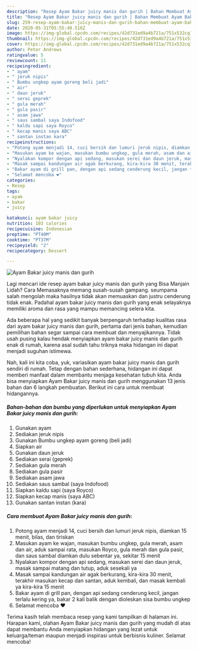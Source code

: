```yaml
---
description: "Resep Ayam Bakar juicy manis dan gurih | Bahan Membuat Ayam Bakar juicy manis dan gurih Yang Bikin Ngiler"
title: "Resep Ayam Bakar juicy manis dan gurih | Bahan Membuat Ayam Bakar juicy manis dan gurih Yang Bikin Ngiler"
slug: 259-resep-ayam-bakar-juicy-manis-dan-gurih-bahan-membuat-ayam-bakar-juicy-manis-dan-gurih-yang-bikin-ngiler
date: 2020-05-31T05:55:40.516Z
image: https://img-global.cpcdn.com/recipes/42d731ed9a4b721a/751x532cq70/ayam-bakar-juicy-manis-dan-gurih-foto-resep-utama.jpg
thumbnail: https://img-global.cpcdn.com/recipes/42d731ed9a4b721a/751x532cq70/ayam-bakar-juicy-manis-dan-gurih-foto-resep-utama.jpg
cover: https://img-global.cpcdn.com/recipes/42d731ed9a4b721a/751x532cq70/ayam-bakar-juicy-manis-dan-gurih-foto-resep-utama.jpg
author: Peter Andrews
ratingvalue: 5
reviewcount: 11
recipeingredient:
- " ayam"
- " jeruk nipis"
- " Bumbu ungkep ayam goreng beli jadi"
- " air"
- " daun jeruk"
- " serai geprek"
- " gula merah"
- " gula pasir"
- " asam jawa"
- " saus sambal saya Indofood"
- " kaldu sapi saya Royco"
- " kecap manis saya ABC"
- " santan instan kara"
recipeinstructions:
- "Potong ayam menjadi 14, cuci bersih dan lumuri jeruk nipis, diamkan 15 menit, bilas, dan tiriskan"
- "Masukan ayam ke wajan, masukan bumbu ungkep, gula merah, asam dan air, aduk sampai rata, masukan Royco, gula merah dan gula pasir, dan saus sambal diamkan dulu sebentar ya, sekitar 15 menit"
- "Nyalakan kompor dengan api sedang, masukan serei dan daun jeruk, masak sampai matang dan tutup, aduk sesekali ya"
- "Masak sampai kandungan air agak berkurang, kira-kira 30 menit, terakhir masukan kecap dan santan, aduk kembali, dan masak kembali ya kira-kira 15 menit"
- "Bakar ayam di grill pan, dengan api sedang cenderung kecil, jangan terlalu kering ya, bakar 2 kali balik dengan dioleskan sisa bumbu ungkep"
- "Selamat mencoba ❤️"
categories:
- Resep
tags:
- ayam
- bakar
- juicy

katakunci: ayam bakar juicy 
nutrition: 103 calories
recipecuisine: Indonesian
preptime: "PT40M"
cooktime: "PT37M"
recipeyield: "2"
recipecategory: Dessert

---
```



![Ayam Bakar juicy manis dan gurih](https://img-global.cpcdn.com/recipes/42d731ed9a4b721a/751x532cq70/ayam-bakar-juicy-manis-dan-gurih-foto-resep-utama.jpg)

Lagi mencari ide resep ayam bakar juicy manis dan gurih yang Bisa Manjain Lidah? Cara Memasaknya memang susah-susah gampang. seumpama salah mengolah maka hasilnya tidak akan memuaskan dan justru cenderung tidak enak. Padahal ayam bakar juicy manis dan gurih yang enak selayaknya memiliki aroma dan rasa yang mampu memancing selera kita.



Ada beberapa hal yang sedikit banyak berpengaruh terhadap kualitas rasa dari ayam bakar juicy manis dan gurih, pertama dari jenis bahan, kemudian pemilihan bahan segar sampai cara membuat dan menyajikannya. Tidak usah pusing kalau hendak menyiapkan ayam bakar juicy manis dan gurih enak di rumah, karena asal sudah tahu triknya maka hidangan ini dapat menjadi suguhan istimewa.


Nah, kali ini kita coba, yuk, variasikan ayam bakar juicy manis dan gurih sendiri di rumah. Tetap dengan bahan sederhana, hidangan ini dapat memberi manfaat dalam membantu menjaga kesehatan tubuh kita. Anda bisa menyiapkan Ayam Bakar juicy manis dan gurih menggunakan 13 jenis bahan dan 6 langkah pembuatan. Berikut ini cara untuk membuat hidangannya.

<!--inarticleads1-->

##### Bahan-bahan dan bumbu yang diperlukan untuk menyiapkan Ayam Bakar juicy manis dan gurih:

1. Gunakan  ayam
1. Sediakan  jeruk nipis
1. Gunakan  Bumbu ungkep ayam goreng (beli jadi)
1. Siapkan  air
1. Gunakan  daun jeruk
1. Sediakan  serai (geprek)
1. Sediakan  gula merah
1. Sediakan  gula pasir
1. Sediakan  asam jawa
1. Sediakan  saus sambal (saya Indofood)
1. Siapkan  kaldu sapi (saya Royco)
1. Siapkan  kecap manis (saya ABC)
1. Gunakan  santan instan (kara)




<!--inarticleads2-->

##### Cara membuat Ayam Bakar juicy manis dan gurih:

1. Potong ayam menjadi 14, cuci bersih dan lumuri jeruk nipis, diamkan 15 menit, bilas, dan tiriskan
1. Masukan ayam ke wajan, masukan bumbu ungkep, gula merah, asam dan air, aduk sampai rata, masukan Royco, gula merah dan gula pasir, dan saus sambal diamkan dulu sebentar ya, sekitar 15 menit
1. Nyalakan kompor dengan api sedang, masukan serei dan daun jeruk, masak sampai matang dan tutup, aduk sesekali ya
1. Masak sampai kandungan air agak berkurang, kira-kira 30 menit, terakhir masukan kecap dan santan, aduk kembali, dan masak kembali ya kira-kira 15 menit
1. Bakar ayam di grill pan, dengan api sedang cenderung kecil, jangan terlalu kering ya, bakar 2 kali balik dengan dioleskan sisa bumbu ungkep
1. Selamat mencoba ❤️




Terima kasih telah membaca resep yang kami tampilkan di halaman ini. Harapan kami, olahan Ayam Bakar juicy manis dan gurih yang mudah di atas dapat membantu Anda menyiapkan hidangan yang lezat untuk keluarga/teman maupun menjadi inspirasi untuk berbisnis kuliner. Selamat mencoba!
